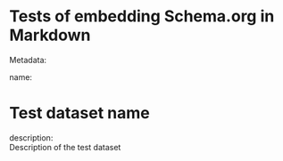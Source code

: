 # Tests of embedding Schema.org in Markdown

Metadata:
<div itemscope itemtype="http://schema.org/Dataset">
  name: <h1 itemprop="name">Test dataset name</h1>
  description: <div itemprop="description">Description of the test dataset</div>
</div>
